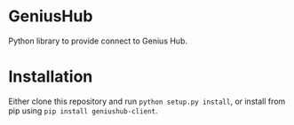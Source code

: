 # GeniusHub
Python library to provide connect to Genius Hub.

# Installation
Either clone this repository and run `python setup.py install`, or install from pip using `pip install geniushub-client`.

